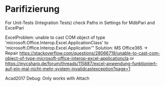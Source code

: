 # Parifizierung

For Unit-Tests (Integration Tests) check Paths in Settings for MdbPari and ExcelPari

ExcelProblem:
unable to cast COM object of type 'microsoft.Office.Interop.Excel.ApplicationClass' to 'microsoft.Office.Interop.Excel.Application'"
Solution:
MS Office365 -> Repair
https://stackoverflow.com/questions/28066719/unable-to-cast-com-object-of-type-microsoft-office-interop-excel-applicationcla
or
https://mycsharp.de/forum/threads/115887/excel-anwendung-funktioniert-auf-ein-mal-nicht-mehr-system-invalidcastexception?page=1

Acad2017 Debug:
Only works with Attach
